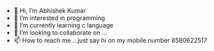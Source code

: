 - 👋 Hi, I’m Abhishek Kumar
- 👀 I’m interested in programming
- 🌱 I’m currently learning c language
- 💞️ I’m looking to collaborate on ...
- 📫 How to reach me ...just say hi on my mobile number 8580622517

<!---
Avij77/Avij77 is a ✨ special ✨ repository because its `README.md` (this file) appears on your GitHub profile.
You can click the Preview link to take a look at your changes.
--->
